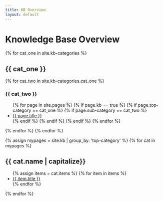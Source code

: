 ```yaml
---
title: KB Overview
layout: default
---
```


# Knowledge Base Overview

{% for cat_one in site.kb-categories %}
## {{ cat_one }}
{% for cat_two in site.kb-categories.cat_one %}
### {{ cat_two }}
<ul>
    {% for page in site.pages %}
        {% if page.kb == true %}
            {% if page.top-category == cat_one %}
                {% if page.sub-category == cat_two %}
                    <li><a href="{{ page.url }}">{{ page.title }}</a></li>
                {% endif %}
            {% endif %}
        {% endif %}
    {% endfor %}
</ul>
{% endfor %}
{% endfor %}

{% assign mypages = site.kb | group_by: 'top-category' %}
{% for cat in mypages %}
<h2>{{ cat.name | capitalize}}</h2>
    <ul>
        {% assign items = cat.items %}
        {% for item in items %}
            <li><a href="{{ item.url }}">{{ item.title }}</a></li>
        {% endfor %}
    </ul>
{% endfor %}